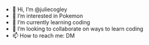 - 👋 Hi, I’m @juliecogley
- 👀 I’m interested in Pokemon
- 🌱 I’m currently learning coding
- 💞️ I’m looking to collaborate on ways to learn coding
- 📫 How to reach me: DM

<!---
juliecogley/juliecogley is a ✨ special ✨ repository because its `README.md` (this file) appears on your GitHub profile.
You can click the Preview link to take a look at your changes.
--->
